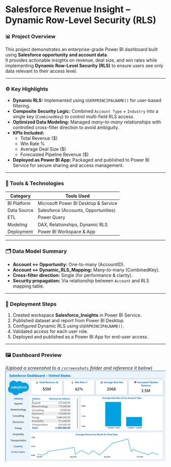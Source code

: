 # Salesforce Revenue Insight – Dynamic Row-Level Security (RLS)

### 📊 Project Overview  
This project demonstrates an enterprise-grade Power BI dashboard built using **Salesforce opportunity and account data**.  
It provides actionable insights on revenue, deal size, and win rates while implementing **Dynamic Row-Level Security (RLS)** to ensure users see only data relevant to their access level.

---

### ⚙️ Key Highlights  
- **Dynamic RLS:** Implemented using `USERPRINCIPALNAME()` for user-based filtering.  
- **Composite Security Logic:** Combined `Account Type` + `Industry` into a single key (`CombinedKey`) to control multi-field RLS access.  
- **Optimized Data Modeling:** Managed *many-to-many* relationships with controlled cross-filter direction to avoid ambiguity.  
- **KPIs Included:**  
  - Total Revenue ($)  
  - Win Rate %  
  - Average Deal Size ($)  
  - Forecasted Pipeline Revenue ($)  
- **Deployed as Power BI App:** Packaged and published to Power BI Service for secure sharing and access management.

---

### 🧠 Tools & Technologies  
| Category | Tools Used |
|-----------|-------------|
| BI Platform | Microsoft Power BI Desktop & Service |
| Data Source | Salesforce (Accounts, Opportunities) |
| ETL | Power Query |
| Modeling | DAX, Relationships, Dynamic RLS |
| Deployment | Power BI Workspace & App |

---

### 🗂️ Data Model Summary  
- **Account ↔ Opportunity:** One-to-many (AccountID).  
- **Account ↔ Dynamic_RLS_Mapping:** Many-to-many (CombinedKey).  
- **Cross-filter direction:** Single (for performance & clarity).  
- **Security propagation:** Via relationship between `Account` and RLS mapping table.  

---

### 🚀 Deployment Steps  
1. Created workspace **Salesforce_Insights** in Power BI Service.  
2. Published dataset and report from Power BI Desktop.  
3. Configured Dynamic RLS using `USERPRINCIPALNAME()`.  
4. Validated access for each user role.  
5. Deployed and published as a Power BI App for end-user access.

---

### 🖼️ Dashboard Preview  
*(Upload a screenshot to a `/screenshots` folder and reference it below)*  
![Salesforce Revenue Dashboard](screenshots/salesforce_dashboard.png)

